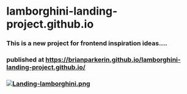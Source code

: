 # lamborghini-landing-project.github.io
### This is a new project for frontend inspiration ideas....

### published at https://brianparkerin.github.io/lamborghini-landing-project.github.io/

### [![Landing-lamborghini.png](https://i.postimg.cc/sXqdq6J4/Landing-lamborghini.png)](https://postimg.cc/1nGjNK28)
